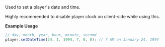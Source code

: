 Used to set a player's date and time.

Highly recommended to disable player clock on client-side while using this.

**Example Usage**

```js
// day, month, year, hour, minute, second
player.setDateTime(24, 1, 1994, 7, 0, 0); // 7 AM on January 24, 1994
```
